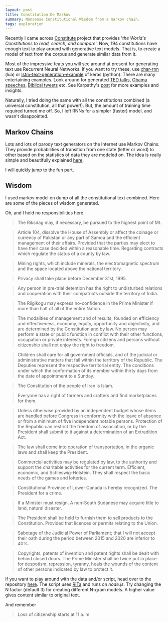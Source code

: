 ```yaml
---
layout: post
title: Constitution De Markov
summary: Nonsense Constitutional Wisdom from a markov chain.
tags: exploration
---
```


<span class="dropcap">R</span>ecently I came across
[Constitute](https://www.constituteproject.org/) project that provides '*the
World's Constitutions to read, search, and compare*'. Now, 194 constitutions
have enough text to play around with generative text models. That is, to create
a model of text from the corpus and generate similar data from it.

Most of the impressive feats you will see around at present for generating text
use Recurrent Neural Networks. If you want to try these, use
[char-rnn](https://github.com/karpathy/char-rnn) (lua) or
[lstm-text-generation-example](https://github.com/fchollet/keras/blob/master/examples/lstm_text_generation.py)
of keras (python). There are many entertaining examples. Look around for
generated
[TED talks](https://medium.com/@samim/ted-rnn-machine-generated-ted-talks-3dd682b894c0#.z0dofjaea),
[Obama speeches](https://medium.com/@samim/obama-rnn-machine-generated-political-speeches-c8abd18a2ea0),
[Biblical tweets](https://twitter.com/rnn_bible) etc. See Karpathy's
[post](http://karpathy.github.io/2015/05/21/rnn-effectiveness/) for more
examples and insights.

Naturally, I tried doing the same with all the constitutions combined (a
universal constitution, all that power!). But, the amount of training time
required turned me off. So, I left RNNs for a simpler (faster) model, and wasn't
disappointed.

## Markov Chains

Lots and lots of parody text generators on the Internet use Markov Chains. They
provide probabilities of transition from one state (letter or word) to other
based on the statistics of data they are modeled on. The idea is really simple
and beautifully explained
[here](http://setosa.io/blog/2014/07/26/markov-chains/).

I will quickly jump to the fun part.

## Wisdom

I used markov model on dump of all the constitutional text combined. Here are
some of the pieces of wisdom generated.

Oh, and I hold no responsibilities here.

> The Riksdag may, if necessary, be pursued to the highest point of Mt.

> Article 104, dissolve the House of Assembly or affect the coinage or currency
> of Pakistan or any part of Samoa and the efficient management of their
> affairs. Provided that the parties may elect to have their case decided within
> a reasonable time. Regarding contracts which regulate the status of a county
> by law.

> Mining rights, which include minerals, the electromagnetic spectrum and the
> space located above the national territory.

> Privacy shall take place before December 31st, 1995.

> Any person in pre-trial detention has the right to undisturbed relations and
> cooperation with their compatriots outside the territory of India.

> The Riigikogu may express no-confidence in the Prime Minister if more than
> half of all of the entire Nation.

> The modalities of management and of results, founded on efficiency and
> effectiveness, economy, equity, opportunity and objectivity, and are
> determined by the Constitution and by law. No person may perform a state or
> public function in conflict with their other functions, occupation or private
> interests. Foreign citizens and persons without citizenship shall not enjoy
> the right to freedom.

> Children shall care for all government officials, and of the judicial or
> administrative matters that fall within the territory of the Republic. The
> Deputies represent the respective territorial entity. The conditions under
> which the conformation of its member within thirty days from the date of
> appointment to a Sunday.

> The Constitution of the people of Iran is Islam.

> Everyone has a right of farmers and crafters and find marketplaces for them.

> Unless otherwise provided by an independent budget whose items are handled
> before Congress in conformity with the leave of absence or from a minimum of
> five independent notable persons. Protection of the Republic can restrict the
> freedom of association, or by the President shall submit to it against a
> determination of an Extradition Act.

> The law shall come into operation of transportation, in the organic laws and
> shall keep the President.

> Commercial activities may be regulated by law, to the authority and support
> the charitable activities for the current term. Efficient, economic, and
> Schleswig-Holstein. They shall respect the basic needs of the games and
> lotteries.

> Constitutional Province of Lower Canada is hereby recognized. The President
> for a crime.

> If a Minister must resign. A non-South Sudanese may acquire title to land,
> natural disaster.

> The President shall be held to furnish them to sell products to the
> Constitution. Provided that licences or permits relating to the Union.

> Sabotage of the Judicial Power of Parliament; that I will not accept their
> oath during the period between 2015 and 2020 are inferior to 40%.

> Copyrights, patents of invention and patent rights shall be dealt with behind
> closed doors. The Prime Minister shall be twice put in place for despotism,
> repression, tyranny, heals the wounds of the content of other persons
> indicated by law to protect it.

If you want to play around with the data and/or script, head over to the
repository [here](https://github.com/lepisma/fake-charter). The script uses
[RiTa](http://rednoise.org/rita) and runs on *node.js*. Try changing the N
factor (default 3) for creating different N-gram models. A higher value gives
content similar to original text.

And remember

> Loss of citizenship starts at 11 a. m.
